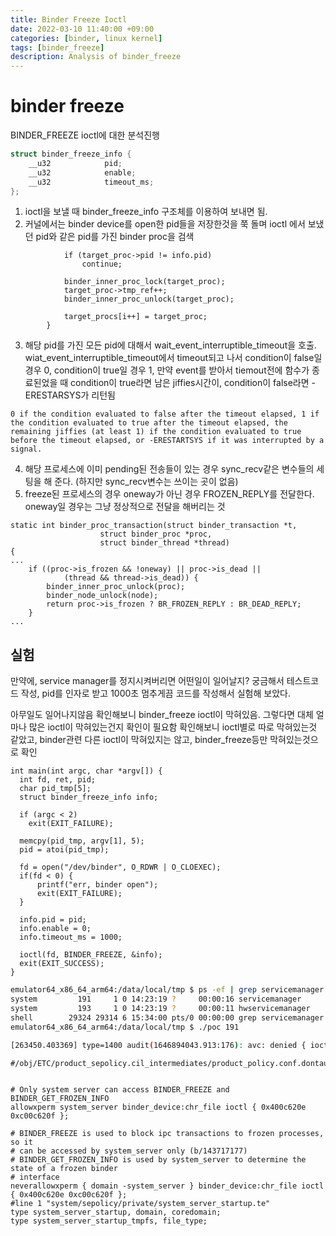 ```yaml
---
title: Binder Freeze Ioctl
date: 2022-03-10 11:40:00 +09:00
categories: [binder, linux kernel]
tags: [binder_freeze]
description: Analysis of binder_freeze
---
```



# binder freeze

BINDER_FREEZE ioctl에 대한 분석진행

```c
struct binder_freeze_info {
	__u32            pid;
	__u32            enable;
	__u32            timeout_ms;
};
```

1. ioctl을 보낼 때 binder_freeze_info 구조체를 이용하여 보내면 됨. 
2. 커널에서는 binder device를 open한 pid들을 저장한것을 쭉 돌며 ioctl 에서 보냈던 pid와 같은 pid를 가진 binder proc을 검색
```		hlist_for_each_entry(target_proc, &binder_procs, proc_node) {
			if (target_proc->pid != info.pid)
				continue;

			binder_inner_proc_lock(target_proc);
			target_proc->tmp_ref++;
			binder_inner_proc_unlock(target_proc);

			target_procs[i++] = target_proc;
		}
```
3. 해당 pid를 가진 모든 pid에 대해서 wait_event_interruptible_timeout을 호출. wiat_event_interruptible_timeout에서 timeout되고 나서 condition이 false일 경우 0, condition이 true일 경우 1, 만약 event를 받아서 tiemout전에 함수가 종료된었을 때 condition이 true라면 남은 jiffies시간이, condition이 false라면 -ERESTARSYS가 리턴됨
```
0 if the condition evaluated to false after the timeout elapsed, 1 if the condition evaluated to true after the timeout elapsed, the remaining jiffies (at least 1) if the condition evaluated to true before the timeout elapsed, or -ERESTARTSYS if it was interrupted by a signal.
```
4. 해당 프로세스에 이미 pending된 전송들이 있는 경우 sync_recv같은 변수들의 세팅을 해 준다. (하지만 sync_recv변수는 쓰이는 곳이 없음)
5. freeze된 프로세스의 경우 oneway가 아닌 경우 FROZEN_REPLY를 전달한다. oneway일 경우는 그냥 정상적으로 전달을 해버리는 것
```
static int binder_proc_transaction(struct binder_transaction *t,
				    struct binder_proc *proc,
				    struct binder_thread *thread)
{
...
	if ((proc->is_frozen && !oneway) || proc->is_dead ||
			(thread && thread->is_dead)) {
		binder_inner_proc_unlock(proc);
		binder_node_unlock(node);
		return proc->is_frozen ? BR_FROZEN_REPLY : BR_DEAD_REPLY;
	}
...
```

## 실험

만약에, service manager를 정지시켜버리면 어떤일이 일어날지? 궁금해서 테스트코드 작성,
pid를 인자로 받고 1000초 멈추게끔 코드를 작성해서 실험해 보았다.

아무일도 일어나지않음
확인해보니 binder_freeze ioctl이 막혀있음. 그렇다면 대체 얼마나 많은 ioctl이 막혀있는건지 확인이 필요함
확인해보니 ioctl별로 따로 막혀있는것 같았고, binder관련 다른 ioctl이 막혀있지는 않고, binder_freeze등만 막혀있는것으로 확인

```
int main(int argc, char *argv[]) {
  int fd, ret, pid;
  char pid_tmp[5];
  struct binder_freeze_info info;

  if (argc < 2)
    exit(EXIT_FAILURE);

  memcpy(pid_tmp, argv[1], 5);
  pid = atoi(pid_tmp);

  fd = open("/dev/binder", O_RDWR | O_CLOEXEC);
  if(fd < 0) {
      printf("err, binder open");
      exit(EXIT_FAILURE);
  }

  info.pid = pid;
  info.enable = 0;
  info.timeout_ms = 1000;
  
  ioctl(fd, BINDER_FREEZE, &info);
  exit(EXIT_SUCCESS);
}
```
```sh
emulator64_x86_64_arm64:/data/local/tmp $ ps -ef | grep servicemanager
system         191     1 0 14:23:19 ?     00:00:16 servicemanager
system         193     1 0 14:23:19 ?     00:00:11 hwservicemanager
shell        29324 29314 6 15:34:00 pts/0 00:00:00 grep servicemanager
emulator64_x86_64_arm64:/data/local/tmp $ ./poc 191

[263450.403369] type=1400 audit(1646894043.913:176): avc: denied { ioctl } for comm="poc" path="/dev/binderfs/binder" dev="binder" ino=4 ioctlcmd=0x620e scontext=u:r:shell:s0 tcontext=u:object_r:binder_device:s0 tclass=chr_file permissive=0
```


```
#/obj/ETC/product_sepolicy.cil_intermediates/product_policy.conf.dontaudit


# Only system server can access BINDER_FREEZE and BINDER_GET_FROZEN_INFO
allowxperm system_server binder_device:chr_file ioctl { 0x400c620e 0xc00c620f };

# BINDER_FREEZE is used to block ipc transactions to frozen processes, so it
# can be accessed by system_server only (b/143717177)
# BINDER_GET_FROZEN_INFO is used by system_server to determine the state of a frozen binder
# interface
neverallowxperm { domain -system_server } binder_device:chr_file ioctl { 0x400c620e 0xc00c620f };
#line 1 "system/sepolicy/private/system_server_startup.te"
type system_server_startup, domain, coredomain;
type system_server_startup_tmpfs, file_type;

```
